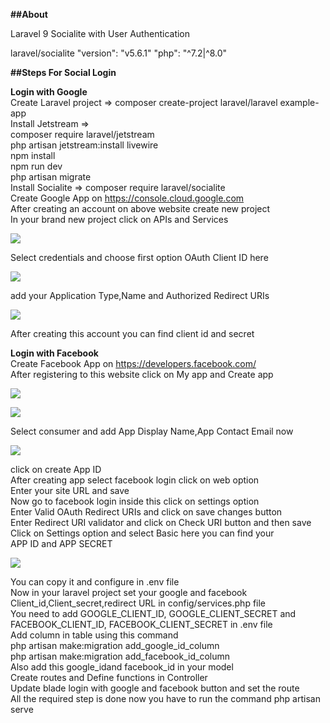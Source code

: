 
<b>##About</b>

Laravel 9 Socialite with User Authentication

laravel/socialite 
"version": "v5.6.1"
"php": "^7.2|^8.0"

<b>##Steps For Social Login</b>

<b>Login with Google</b><br>
Create Laravel project => composer create-project laravel/laravel example-app<br>
Install Jetstream => <br>
composer require laravel/jetstream<br>
php artisan jetstream:install livewire<br>
npm install<br>
npm run dev<br>
php artisan migrate<br>
Install Socialite => composer require laravel/socialite<br>
Create Google App on https://console.cloud.google.com<br>
After creating an account on above website create new project <br>
In your brand new project click on APIs and Services<br>

<img src="https://www.itsolutionstuff.com/upload/laravel-login-google-1.png?ezimgfmt=rs:836x390/rscb5/ng:webp/ngcb5"><br>

Select credentials and choose first option OAuth Client ID here<br>

<img src="https://www.itsolutionstuff.com/upload/laravel-login-google-2.png?ezimgfmt=rs:836x360/rscb5/ng:webp/ngcb5"><br>

add your Application Type,Name and Authorized Redirect URIs<br>

<img src="https://www.itsolutionstuff.com/upload/laravel-login-google-3.png?ezimgfmt=rs:836x390/rscb5/ng:webp/ngcb5"><br>

After creating this account you can find client id and secret<br>

<b>Login with Facebook</b><br>
Create Facebook App on https://developers.facebook.com/<br>
After registering to this website click on My app and Create app<br>

<img src="https://www.itsolutionstuff.com/upload/laravel-login-with-facebook-1.png?ezimgfmt=rs:836x394/rscb5/ng:webp/ngcb5"><br>

<img src="https://www.itsolutionstuff.com/upload/laravel-login-with-facebook-2.png?ezimgfmt=rs:836x394/rscb5/ngcb5/notWebP"><br>

Select consumer and add App Display Name,App Contact Email now <br>

<img src="https://www.itsolutionstuff.com/upload/laravel-login-with-facebook-3.png?ezimgfmt=rs:836x394/rscb5/ngcb5/notWebP"><br>

click on create App ID<br>
After creating app select facebook login click on web option<br>
Enter your site URL and save<br>
Now go to facebook login inside this click on settings option<br>
Enter Valid OAuth Redirect URIs and click on save changes button<br>
Enter Redirect URI validator and click on Check URI button and then save<br>
Click on Settings option and select Basic here you can find your<br>
APP ID and APP SECRET<br>

<img src="https://www.itsolutionstuff.com/upload/laravel-login-with-facebook-4.png?ezimgfmt=rs:836x394/rscb5/ngcb5/notWebP"><br>

You can copy it and configure in .env file <br>
Now in your laravel project set your google and facebook Client_id,Client_secret,redirect URL in config/services.php file<br>
You need to add GOOGLE_CLIENT_ID, GOOGLE_CLIENT_SECRET and FACEBOOK_CLIENT_ID, FACEBOOK_CLIENT_SECRET in .env file<br>
Add column in table using this command <br>
php artisan make:migration add_google_id_column<br>
php artisan make:migration add_facebook_id_column<br>
Also add this google_idand facebook_id in your model<br>
Create routes and Define functions in Controller<br>
Update blade login with google and facebook button and set the route<br>
All the required step is done now you have to run the command php artisan serve<br>



